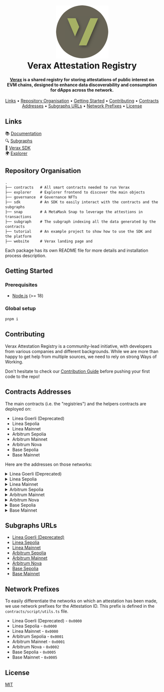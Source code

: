 <h1 align="center">
  <br>
  <a href="https://docs.ver.ax/"><img src="https://raw.githubusercontent.com/Consensys/linea-attestation-registry/dev/doc/verax-logo-circle.png" alt="Verax"></a>
  <br>
  Verax Attestation Registry
  <br>
</h1>

<h4 align="center"><a href="https://docs.ver.ax/">Verax</a> is a shared registry for storing attestations of
public interest on EVM
chains, designed to enhance data discoverability and consumption for dApps across
the network.</h4>

<p align="center">
  <a href="#links">Links</a> •
  <a href="#repository-organisation">Repository Organisation</a> •
  <a href="#getting-started">Getting Started</a> •
  <a href="#contributing">Contributing</a> •
  <a href="#contracts-addresses">Contracts Addresses</a> •
  <a href="#subgraphs-urls">Subgraphs URLs</a> •
  <a href="#network-prefixes">Network Prefixes</a> •
  <a href="#license">License</a>
</p>

## Links

📚 [Documentation](https://docs.ver.ax/)  
🔍 [Subgraphs](#subgraphs-addresses)  
🧱 [Verax SDK](https://www.npmjs.com/package/@verax-attestation-registry/verax-sdk)  
🌍 [Explorer](https://explorer.ver.ax)

## Repository Organisation

```
.
├── contracts   # All smart contracts needed to run Verax
├── explorer    # Explorer frontend to discover the main objects
├── governance  # Governance NFTs
├── sdk         # An SDK to easily interact with the contracts and the subgraphs
├── snap        # A MetaMask Snap to leverage the attestions in transactions
├── subgraph    # The subgraph indexing all the data generated by the contracts
├── tutorial    # An example project to show how to use the SDK and the platform
├── website     # Verax landing page and
```

Each package has its own README file for more details and installation process description.

## Getting Started

### Prerequisites

- [Node.js](https://nodejs.org/en/) (>= 18)

### Global setup

```bash
pnpm i
```

## Contributing

Verax Attestation Registry is a community-lead initiative, with developers from various companies and different
backgrounds. While we are more than happy to get help from multiple sources, we need to rely on strong Ways of Working.

Don't hesitate to check our [Contribution Guide](./CONTRIBUTING.md) before pushing your first code to the repo!

## Contracts Addresses

The main contracts (i.e. the "registries") and the helpers contracts are deployed on:

- Linea Goerli (Deprecated)
- Linea Sepolia
- Linea Mainnet
- Arbitrum Sepolia
- Arbitrum Mainnet
- Arbitrum Nova
- Base Sepolia
- Base Mainnet

Here are the addresses on those networks:

<details>
  <summary>Linea Goerli (Deprecated)</summary>

- Router =
  [0x736c78b2f2cBf4F921E8551b2acB6A5Edc9177D5](https://goerli.lineascan.build/address/0x736c78b2f2cBf4F921E8551b2acB6A5Edc9177D5)
- AttestationRegistry =
  [0xC765F28096F6121C2F2b82D35A4346280164428b](https://goerli.lineascan.build/address/0xC765F28096F6121C2F2b82D35A4346280164428b)
- ModuleRegistry =
  [0x1a20b2CFA134686306436D2c9f778D7eC6c43A43](https://goerli.lineascan.build/address/0x1a20b2CFA134686306436D2c9f778D7eC6c43A43)
- PortalRegistry =
  [0x506f88a5Ca8D5F001f2909b029738A40042e42a6](https://goerli.lineascan.build/address/0x506f88a5Ca8D5F001f2909b029738A40042e42a6)
- SchemaRegistry =
  [0xB2c4Da1f8F08A0CA25862509E5431289BE2b598B](https://goerli.lineascan.build/address/0xB2c4Da1f8F08A0CA25862509E5431289BE2b598B)
- AttestationReader =
  [0x65c8294C7aF0f0bDDe51eF92AF850613bb629fc6](https://goerli.lineascan.build/address/0x65c8294C7aF0f0bDDe51eF92AF850613bb629fc6)

</details>

<details>
  <summary>Linea Sepolia</summary>

- Router =
  [0xAfA952790492DDeB474012cEA12ba34B788ab39F](https://sepolia.lineascan.build/address/0xAfA952790492DDeB474012cEA12ba34B788ab39F)
- AttestationRegistry =
  [0xDaf3C3632327343f7df0Baad2dc9144fa4e1001F](https://sepolia.lineascan.build/address/0xDaf3C3632327343f7df0Baad2dc9144fa4e1001F)
- ModuleRegistry =
  [0x3C443B9f0c8ed3A3270De7A4815487BA3223C2Fa](https://sepolia.lineascan.build/address/0x3C443B9f0c8ed3A3270De7A4815487BA3223C2Fa)
- PortalRegistry =
  [0xF35fe79104e157703dbCC3Baa72a81A99591744D](https://sepolia.lineascan.build/address/0xF35fe79104e157703dbCC3Baa72a81A99591744D)
- SchemaRegistry =
  [0x90b8542d7288a83EC887229A7C727989C3b56209](https://sepolia.lineascan.build/address/0x90b8542d7288a83EC887229A7C727989C3b56209)

</details>

<details>
  <summary>Linea Mainnet</summary>

- Router =
  [0x4d3a380A03f3a18A5dC44b01119839D8674a552E](https://lineascan.build/address/0x4d3a380A03f3a18A5dC44b01119839D8674a552E)
- AttestationRegistry =
  [0x3de3893aa4Cdea029e84e75223a152FD08315138](https://lineascan.build/address/0x3de3893aa4Cdea029e84e75223a152FD08315138)
- ModuleRegistry =
  [0xf851513A732996F22542226341748f3C9978438f](https://lineascan.build/address/0xf851513A732996F22542226341748f3C9978438f)
- PortalRegistry =
  [0xd5d61e4ECDf6d46A63BfdC262af92544DFc19083](https://lineascan.build/address/0xd5d61e4ECDf6d46A63BfdC262af92544DFc19083)
- SchemaRegistry =
  [0x0f95dCec4c7a93F2637eb13b655F2223ea036B59](https://lineascan.build/address/0x0f95dCec4c7a93F2637eb13b655F2223ea036B59)
- AttestationReader =
  [0x40871e247CF6b8fd8794c9c56bB5c2b8a4FA3B6c](https://lineascan.build/address/0x40871e247CF6b8fd8794c9c56bB5c2b8a4FA3B6c)

</details>

<details>
  <summary>Arbitrum Sepolia</summary>

- Router =
  [0x374B686137eC0DB442a8d833451f8C12cD4B5De4](https://sepolia.arbiscan.io/address/0x374B686137eC0DB442a8d833451f8C12cD4B5De4)
- AttestationRegistry =
  [0xee5e23492bf49C1F4CF0676b3bF49d78A6dD61c5](https://sepolia.arbiscan.io/address/0xee5e23492bf49C1F4CF0676b3bF49d78A6dD61c5)
- ModuleRegistry =
  [0xEC572277d4E87a64DcfA774ED219Dd4E69E4BDc6](https://sepolia.arbiscan.io/address/0xEC572277d4E87a64DcfA774ED219Dd4E69E4BDc6)
- PortalRegistry =
  [0x1ceb52584B6C45C7049dc7fDC476bC138E4beaDE](https://sepolia.arbiscan.io/address/0x1ceb52584B6C45C7049dc7fDC476bC138E4beaDE)
- SchemaRegistry =
  [0x025531b655D9EE335B8E6cc4C118b313f26ACc8F](https://sepolia.arbiscan.io/address/0x025531b655D9EE335B8E6cc4C118b313f26ACc8F)
- AttestationReader =
  [0xBdC45324AB9A7e82Ae15324a3d8352b513Ee2788](https://sepolia.arbiscan.io/address/0xBdC45324AB9A7e82Ae15324a3d8352b513Ee2788)

</details>

<details>
  <summary>Arbitrum Mainnet</summary>

- Router =
  [0xa77196867bB03D04786EF636cDdD82f37A1248a9](https://arbiscan.io/address/0xa77196867bB03D04786EF636cDdD82f37A1248a9)
- AttestationRegistry =
  [0x335E9719e8eFE2a19A92E07BC4836160fC31cd7C](https://arbiscan.io/address/0x335E9719e8eFE2a19A92E07BC4836160fC31cd7C)
- ModuleRegistry =
  [0x3acF4daAB6cbc01546Dd4a96c9665B398d48A4ba](https://arbiscan.io/address/0x3acF4daAB6cbc01546Dd4a96c9665B398d48A4ba)
- PortalRegistry =
  [0x4042D0A54f997EE3a1b0F51e4813654199BFd8bD](https://arbiscan.io/address/0x4042D0A54f997EE3a1b0F51e4813654199BFd8bD)
- SchemaRegistry =
  [0xE96072F46EA0e42e538762dDc0aFa4ED8AE6Ec27](https://arbiscan.io/address/0xE96072F46EA0e42e538762dDc0aFa4ED8AE6Ec27)
- AttestationReader =
  [0x324C060A26444c3fB9B93e03d31e8cfF4b1715C1](https://arbiscan.io/address/0x324C060A26444c3fB9B93e03d31e8cfF4b1715C1)

</details>

<details>
  <summary>Arbitrum Nova</summary>

- Router =
  [0xC81B5149D9Cd49195D00EFb16FED89f3Ba78E03B](https://nova.arbiscan.io/address/0xc81b5149d9cd49195d00efb16fed89f3ba78e03b)
- AttestationRegistry =
  [0xB9Cf26ED827Eb4A7079e8dedB0ea93D932A2e3e8](https://nova.arbiscan.io/address/0xB9Cf26ED827Eb4A7079e8dedB0ea93D932A2e3e8)
- ModuleRegistry =
  [0x46F7471cd2C1d69Cb5e62c1a34F3fCAf81304Fc3](https://nova.arbiscan.io/address/0x46F7471cd2C1d69Cb5e62c1a34F3fCAf81304Fc3)
- PortalRegistry =
  [0xADc8da3d3388dEe74C7134fC4AEe1cF866Da5d38](https://nova.arbiscan.io/address/0xADc8da3d3388dEe74C7134fC4AEe1cF866Da5d38)
- SchemaRegistry =
  [0x9b5BABcEbf0E8550da1eCDe5674783179B6557FB](https://nova.arbiscan.io/address/0x9b5BABcEbf0E8550da1eCDe5674783179B6557FB)
- AttestationReader =
  [0x7A22D0Fba31a4d5b5E4F5263379B4dbf3707b48c](https://nova.arbiscan.io/address/0x7A22D0Fba31a4d5b5E4F5263379B4dbf3707b48c)

</details>

<details>
  <summary>Base Sepolia</summary>

- Router =
  [0xE235826514945186227918325D3E5b5f873861A6](https://sepolia.basescan.org/address/0xE235826514945186227918325D3E5b5f873861A6)
- AttestationRegistry =
  [0x374B686137eC0DB442a8d833451f8C12cD4B5De4](https://sepolia.basescan.org/address/0x374B686137eC0DB442a8d833451f8C12cD4B5De4)
- ModuleRegistry =
  [0xEC572277d4E87a64DcfA774ED219Dd4E69E4BDc6](https://sepolia.basescan.org/address/0xEC572277d4E87a64DcfA774ED219Dd4E69E4BDc6)
- PortalRegistry =
  [0x025531b655D9EE335B8E6cc4C118b313f26ACc8F](https://sepolia.basescan.org/address/0x025531b655D9EE335B8E6cc4C118b313f26ACc8F)
- SchemaRegistry =
  [0x66D2F3DCc970343b83a6263E20832184fa71CFe7](https://sepolia.basescan.org/address/0x66D2F3DCc970343b83a6263E20832184fa71CFe7)

</details>

<details>
  <summary>Base Mainnet</summary>

- Router =
  [0x63b2d528805Fc9373586366705852FA89debd4d0](https://basescan.org/address/0x63b2d528805Fc9373586366705852FA89debd4d0)
- AttestationRegistry =
  [0xA0080DBd35711faD39258E45d9A5D798852b05D4](https://basescan.org/address/0xA0080DBd35711faD39258E45d9A5D798852b05D4)
- ModuleRegistry =
  [0xAd0C12db58098A6665CBEf48f60eB67d81d1F1ff](https://basescan.org/address/0xAd0C12db58098A6665CBEf48f60eB67d81d1F1ff)
- PortalRegistry =
  [0xcbf28432C25B400E645F0EaC05F8954e8EE7c0d6](https://basescan.org/address/0xcbf28432C25B400E645F0EaC05F8954e8EE7c0d6)
- SchemaRegistry =
  [0x8081dCd745f160c148Eb5be510F78628A0951c31](https://basescan.org/address/0x8081dCd745f160c148Eb5be510F78628A0951c31)

</details>

## Subgraphs URLs

- [Linea Goerli (Deprecated)](https://api.goldsky.com/api/public/project_clqghnrbp9nx201wtgylv8748/subgraphs/verax/subgraph-testnet/gn)
- [Linea Sepolia](https://api.studio.thegraph.com/query/67521/verax-v1-linea-sepolia/v0.0.1)
- [Linea Mainnet](https://graph-query.linea.build/subgraphs/name/Consensys/linea-attestation-registry/graphql)
- [Arbitrum Sepolia](https://api.studio.thegraph.com/query/67946/verax-arbitrum-sepolia/v0.0.2)
- [Arbitrum Mainnet](https://api.thegraph.com/subgraphs/name/cliqueofficial/verax-arbitrum)
- [Arbitrum Nova](https://api.goldsky.com/api/public/project_clr9aj9alwgwg01q7ci1rh781/subgraphs/verax-arbitrum-nova/0.0.5/gn)
- [Base Sepolia](https://api.studio.thegraph.com/query/67521/verax-v1-base-sepolia/v0.0.1)
- [Base Mainnet](https://api.studio.thegraph.com/query/67521/verax-v1-base/v0.0.1)

## Network Prefixes

To easily differentiate the networks on which an attestation has been made, we use network prefixes for the Attestation
ID. This prefix is defined in the `contracts/script/utils.ts` file.

- Linea Goerli (Deprecated) - `0x0000`
- Linea Sepolia - `0x0000`
- Linea Mainnet - `0x0000`
- Arbitrum Sepolia - `0x0001`
- Arbitrum Mainnet - `0x0001`
- Arbitrum Nova - `0x0002`
- Base Sepolia - `0x0005`
- Base Mainnet - `0x0005`

## License

[MIT](./LICENSE)
